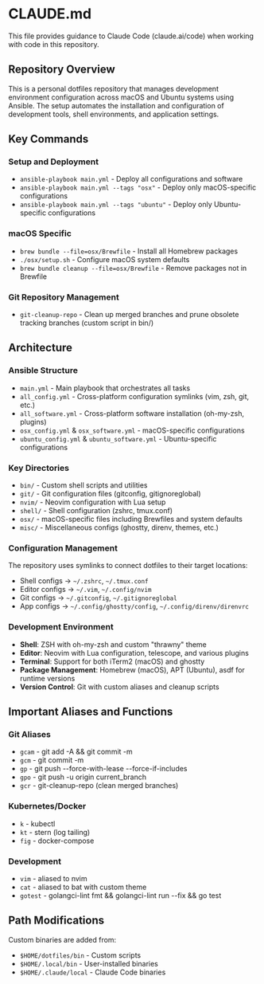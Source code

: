 # CLAUDE.md

This file provides guidance to Claude Code (claude.ai/code) when working with code in this repository.

## Repository Overview

This is a personal dotfiles repository that manages development environment configuration across macOS and Ubuntu systems using Ansible. The setup automates the installation and configuration of development tools, shell environments, and application settings.

## Key Commands

### Setup and Deployment
- `ansible-playbook main.yml` - Deploy all configurations and software
- `ansible-playbook main.yml --tags "osx"` - Deploy only macOS-specific configurations
- `ansible-playbook main.yml --tags "ubuntu"` - Deploy only Ubuntu-specific configurations

### macOS Specific
- `brew bundle --file=osx/Brewfile` - Install all Homebrew packages
- `./osx/setup.sh` - Configure macOS system defaults
- `brew bundle cleanup --file=osx/Brewfile` - Remove packages not in Brewfile

### Git Repository Management
- `git-cleanup-repo` - Clean up merged branches and prune obsolete tracking branches (custom script in bin/)

## Architecture

### Ansible Structure
- `main.yml` - Main playbook that orchestrates all tasks
- `all_config.yml` - Cross-platform configuration symlinks (vim, zsh, git, etc.)
- `all_software.yml` - Cross-platform software installation (oh-my-zsh, plugins)
- `osx_config.yml` & `osx_software.yml` - macOS-specific configurations
- `ubuntu_config.yml` & `ubuntu_software.yml` - Ubuntu-specific configurations

### Key Directories
- `bin/` - Custom shell scripts and utilities
- `git/` - Git configuration files (gitconfig, gitignoreglobal)
- `nvim/` - Neovim configuration with Lua setup
- `shell/` - Shell configuration (zshrc, tmux.conf)
- `osx/` - macOS-specific files including Brewfiles and system defaults
- `misc/` - Miscellaneous configs (ghostty, direnv, themes, etc.)

### Configuration Management
The repository uses symlinks to connect dotfiles to their target locations:
- Shell configs → `~/.zshrc`, `~/.tmux.conf`
- Editor configs → `~/.vim`, `~/.config/nvim`
- Git configs → `~/.gitconfig`, `~/.gitignoreglobal`
- App configs → `~/.config/ghostty/config`, `~/.config/direnv/direnvrc`

### Development Environment
- **Shell**: ZSH with oh-my-zsh and custom "thrawny" theme
- **Editor**: Neovim with Lua configuration, telescope, and various plugins
- **Terminal**: Support for both iTerm2 (macOS) and ghostty
- **Package Management**: Homebrew (macOS), APT (Ubuntu), asdf for runtime versions
- **Version Control**: Git with custom aliases and cleanup scripts

## Important Aliases and Functions

### Git Aliases
- `gcam` - git add -A && git commit -m
- `gcm` - git commit -m  
- `gp` - git push --force-with-lease --force-if-includes
- `gpo` - git push -u origin current_branch
- `gcr` - git-cleanup-repo (clean merged branches)

### Kubernetes/Docker
- `k` - kubectl
- `kt` - stern (log tailing)
- `fig` - docker-compose

### Development
- `vim` - aliased to nvim
- `cat` - aliased to bat with custom theme
- `gotest` - golangci-lint fmt && golangci-lint run --fix && go test

## Path Modifications
Custom binaries are added from:
- `$HOME/dotfiles/bin` - Custom scripts
- `$HOME/.local/bin` - User-installed binaries
- `$HOME/.claude/local` - Claude Code binaries
